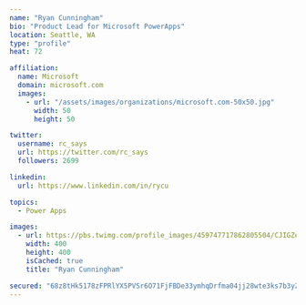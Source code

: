 ```yaml
---
name: "Ryan Cunningham"
bio: "Product Lead for Microsoft PowerApps"
location: Seattle, WA
type: "profile"
heat: 72

affiliation:
  name: Microsoft
  domain: microsoft.com
  images:
    - url: "/assets/images/organizations/microsoft.com-50x50.jpg"
      width: 50
      height: 50

twitter:
  username: rc_says
  url: https://twitter.com/rc_says
  followers: 2699

linkedin:
  url: https://www.linkedin.com/in/rycu

topics:
  - Power Apps

images:
  - url: https://pbs.twimg.com/profile_images/459747717862805504/CJIGZejd_400x400.png
    width: 400
    height: 400
    isCached: true
    title: "Ryan Cunningham"

secured: "68z8tHk5178zFPRlYX5PVSr6O71FjFBDe33ymhqDrfma04jj28wte3ks7b3yZeyAnRB92bzy+rixeLtnHstqyI0RG5ZLXZRg2PCXxyrgglTDx69ohEK+RVMy3LKod3YBqPF0c43tqRjML32Huh+OnsNC4oQZLEm85eXFiIujRCINV9F4ygbeQ9hPm2KCwDbuKif72rDEJ/XI18CTj7gunl/EIIt8Vbeupx1HgwE1Bn07OIw/dheLf4Ll2Ahj4l/Nr5nm2F5teq+DiXlp7Z4/PIne7FmhnHqFzEp//kIODGdXXUu5a7oXe+3xrIknwSs2sgOBlmgAS2RAVwGScQDTSLBsNc0ikMmp0mSFkKcVpGxRYUgFqFW6coeL7zjuifOPXrqxdhfWu4QlahoqzII7naD9Y1XE93ZkCJI2QzwMvPo=;563+XC0sDuDdigT+fAjXlg=="
---
```



